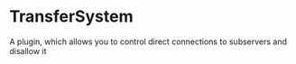 # TransferSystem
A plugin, which allows you to control direct connections to subservers and disallow it
